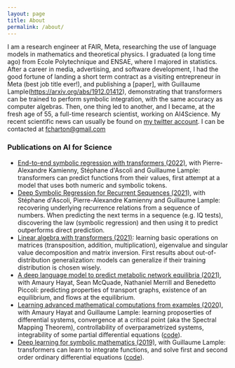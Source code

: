 ```yaml
---
layout: page
title: About
permalink: /about/
---
```


I am a research engineer at FAIR, Meta, researching the use of language models in mathematics and theoretical physics. I graduated (a long time ago) from Ecole Polytechnique and ENSAE, where I majored in statistics. After a career in media, advertising, and software development, I had the good fortune of landing a short term contract as a visiting entrepreneur in Meta (best job title ever!), and publishing a [paper], with Guillaume Lample(https://arxiv.org/abs/1912.01412), demonstrating that transformers can be trained to perform symbolic integration, with the same accuracy as computer algebras. Then, one thing led to another, and I became, at the fresh age of 55, a full-time research scientist, working on AI4Science. My recent scientific news can usually be found on [my twitter account](https://twitter.com/f_charton). I can be contacted at [fcharton@gmail.com](mailto:fcharton@gmail.com)

### Publications on AI for Science

* [End-to-end symbolic regression with transformers (2022)](https://arxiv.org/abs/2204.10532), with Pierre-Alexandre Kamienny, Stéphane d'Ascoli and Guillaume Lample: transformers can predict functions from their values, first attempt at a model that uses both numeric and symbolic tokens.
* [Deep Symbolic Regression for Recurrent Sequences (2021)](https://arxiv.org/abs/2201.04600), with Stéphane d'Ascoli, Pierre-Alexandre Kamienny and Guillaume Lample: recovering underlying recurrence relations from a sequence of numbers. When predicting the next terms in a sequence (e.g. IQ tests), discovering the law (symbolic regression) and then using it to predict outperforms direct prediction. 
* [Linear algebra with transformers (2021)](https://arxiv.org/abs/2112.01898): learning basic operations on matrices (transposition, addition, multiplication), eigenvalue and singular value decomposition and matrix inversion. First results about out-of-distribution generalization: models can generalize if their training distribution is chosen wisely.
* [A deep language model to predict metabolic network equilibria (2021)](https://arxiv.org/abs/2112.03588), with Amaury Hayat, Sean McQuade, Nathaniel Merrill and Benedetto Piccoli: predicting properties of transport graphs, existence of an equilibrium, and flows at the equilibrium.
* [Learning advanced mathematical computations from examples (2020)](https://arxiv.org/abs/2006.06462), with Amaury Hayat and Guillaume Lample: learning proposerties of differential systems, convergence at a critical point (aka the Spectral Mapping Theorem), controllability of overparametrized systems, integrability of some partial differential equations ([code](https://github.com/facebookresearch/MathsFromExamples)). 
* [Deep learning for symbolic mathematics (2019)](https://arxiv.org/abs/1912.01412), with Guillaume Lample: transformers can learn to integrate functions, and solve first and second order ordinary differential equations ([code](https://github.com/facebookresearch/SymbolicMathematics)).


